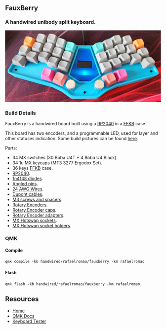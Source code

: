 ## FauxBerry
### A handwired unibody split keyboard.

![img](../../../../../../img/fauxberry.jpeg)

### Build Details

FauxBerry is a handwired board built using a [RP2040](https://pt.aliexpress.com/item/1005004096147070.html) in a [FFKB](https://fingerpunch.xyz/product/faux-fox-keyboard) case.

This board has two encoders, and a programmable LED, used for layer and other statuses indication.
Some build pictures can be found [here](../../../../../../img/fauxberry).

Parts:
- 34 MX switches (30 Boba U4T + 4 Boba U4 Black).
- 34 1u MX keycaps (MT3 3277 Ergodox Set).
- 36 keys [FFKB](https://fingerpunch.xyz/product/faux-fox-keyboard) case.
- [RP2040](https://pt.aliexpress.com/item/1005004096147070.html).
- [1n4148 diodes](https://pt.aliexpress.com/item/1005003540554760.html).
- [Angled pins](https://pt.aliexpress.com/item/1005004427303224.html).
- [24 AWG Wires](https://pt.aliexpress.com/item/32904950428.html).
- [Dupont cables](https://pt.aliexpress.com/item/1005004155181609.html).
- [M3 screws and spacers](https://pt.aliexpress.com/item/1005002581025420.html).
- [Rotary Encoders](https://pt.aliexpress.com/item/1005003532687682.html).
- [Rotary Encoder caps](https://pt.aliexpress.com/item/1005003527482683.html).
- [Rotary Encoder adapters](https://www.thingiverse.com/thing:3770166).
- [MX Hotswap sockets](https://pt.aliexpress.com/item/1005003873653184.html).
- [MX Hotswap socket holders](https://www.thingiverse.com/thing:3117549).

### QMK

#### Compile

`qmk compile -kb handwired/rafaelromao/fauxberry -km rafaelromao`

#### Flash

`qmk flash -kb handwired/rafaelromao/fauxberry -km rafaelromao`

## Resources

- [Home](https://github.com/rafaelromao/keyboards)
- [QMK Docs](https://docs.qmk.fm)
- [Keyboard Tester](https://config.qmk.fm/#/test)
